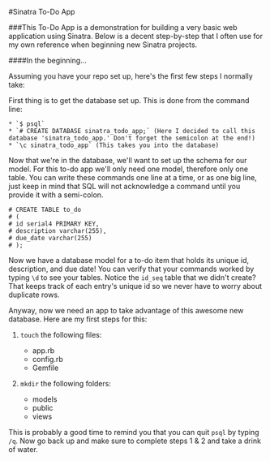 #Sinatra To-Do App

###This To-Do App is a demonstration for building a very basic web application using Sinatra. Below is a decent step-by-step that I often use for my own reference when beginning new Sinatra projects.

####In the beginning...

Assuming you have your repo set up, here's the first few steps I normally take:

First thing is to get the database set up. This is done from the command line:

    * `$ psql`
    * `# CREATE DATABASE sinatra_todo_app;` (Here I decided to call this database 'sinatra_todo_app.' Don't forget the semicolon at the end!)
    * `\c sinatra_todo_app` (This takes you into the database)

Now that we're in the database, we'll want to set up the schema for our model. For this to-do app we'll only need one model, therefore only one table. You can write these commands one line at a time, or as one big line, just keep in mind that SQL will not acknowledge a command until you provide it with a semi-colon.

```
# CREATE TABLE to_do
# (
# id serial4 PRIMARY KEY,
# description varchar(255),
# due_date varchar(255)
# );
```

Now we have a database model for a to-do item that holds its unique id, description, and due date! You can verify that your commands worked by typing `\d` to see your tables. Notice the `id_seq` table that we didn't create? That keeps track of each entry's unique id so we never have to worry about duplicate rows.

Anyway, now we need an app to take advantage of this awesome new database. Here are my first steps for this:

1. `touch` the following files:
    * app.rb
    * config.rb
    * Gemfile

2. `mkdir` the following folders:
    * models
    * public
    * views

This is probably a good time to remind you that you can quit `psql` by typing `/q`. Now go back up and make sure to complete steps 1 & 2 and take a drink of water.
